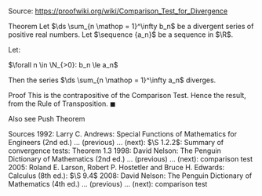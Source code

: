 # 

Source: https://proofwiki.org/wiki/Comparison_Test_for_Divergence



Theorem
Let $\ds \sum_{n \mathop = 1}^\infty b_n$ be a divergent series of positive real numbers.
Let $\sequence {a_n}$ be a sequence in $\R$.

Let:

$\forall n \in \N_{>0}: b_n \le a_n$

Then the series $\ds \sum_{n \mathop = 1}^\infty a_n$ diverges.


Proof
This is the contrapositive of the Comparison Test. 
Hence the result, from the Rule of Transposition.
$\blacksquare$


Also see
Push Theorem


Sources
1992: Larry C. Andrews: Special Functions of Mathematics for Engineers (2nd ed.) ... (previous) ... (next): $\S 1.2.2$: Summary of convergence tests: Theorem $1.3$
1998: David Nelson: The Penguin Dictionary of Mathematics (2nd ed.) ... (previous) ... (next): comparison test
2005: Roland E. Larson, Robert P. Hostetler and Bruce H. Edwards: Calculus (8th ed.): $\S 9.4$
2008: David Nelson: The Penguin Dictionary of Mathematics (4th ed.) ... (previous) ... (next): comparison test




